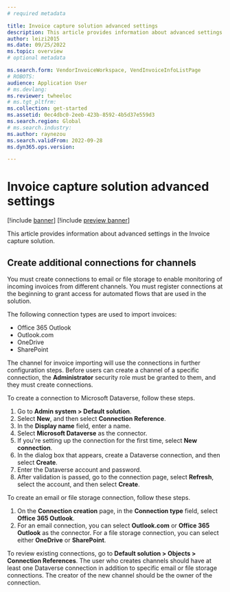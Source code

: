 ```yaml
---
# required metadata

title: Invoice capture solution advanced settings
description: This article provides information about advanced settings in the Invoice capture solution.
author: leizi2015
ms.date: 09/25/2022
ms.topic: overview
# optional metadata

ms.search.form: VendorInvoiceWorkspace, VendInvoiceInfoListPage
# ROBOTS: 
audience: Application User
# ms.devlang: 
ms.reviewer: twheeloc
# ms.tgt_pltfrm: 
ms.collection: get-started
ms.assetid: 0ec4dbc0-2eeb-423b-8592-4b5d37e559d3
ms.search.region: Global
# ms.search.industry: 
ms.author: raynezou
ms.search.validFrom: 2022-09-28
ms.dyn365.ops.version: 

---
```


# Invoice capture solution advanced settings

[!include [banner](../includes/banner.md)]
[!include [preview banner](../includes/preview-banner.md)]

This article provides information about advanced settings in the Invoice capture solution.

## Create additional connections for channels

You must create connections to email or file storage to enable monitoring of incoming invoices from different channels. You must register connections at the beginning to grant access for automated flows that are used in the solution.

The following connection types are used to import invoices:

- Office 365 Outlook
- Outlook.com
- OneDrive
- SharePoint

The channel for invoice importing will use the connections in further configuration steps. Before users can create a channel of a specific connection, the **Administrator** security role must be granted to them, and they must create connections.

To create a connection to Microsoft Dataverse, follow these steps.

1. Go to **Admin system \> Default solution**.
2. Select **New**, and then select **Connection Reference**.
3. In the **Display name** field, enter a name.
4. Select **Microsoft Dataverse** as the connector.
5. If you're setting up the connection for the first time, select **New connection**.
6. In the dialog box that appears, create a Dataverse connection, and then select **Create**.
7. Enter the Dataverse account and password.
8. After validation is passed, go to the connection page, select **Refresh**, select the account, and then select **Create**.

To create an email or file storage connection, follow these steps.

1. On the **Connection creation** page, in the **Connection type** field, select **Office 365 Outlook**.
2. For an email connection, you can select **Outlook.com** or **Office 365 Outlook** as the connector. For a file storage connection, you can select either **OneDrive** or **SharePoint**.

To review existing connections, go to **Default solution \> Objects \> Connection References**. The user who creates channels should have at least one Dataverse connection in addition to specific email or file storage connections. The creator of the new channel should be the owner of the connection.
